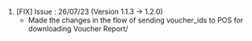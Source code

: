 1. [FIX] Issue : 26/07/23 (Version 1.1.3 -> 1.2.0)
    - Made the changes in the flow of sending voucher_ids to POS for downloading Voucher Report/